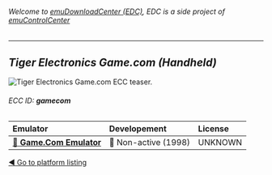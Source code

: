 ###### Welcome to [emuDownloadCenter (EDC)](https://github.com/PhoenixInteractiveNL/emuDownloadCenter/wiki/), EDC is a side project of [emuControlCenter](https://github.com/PhoenixInteractiveNL/emuControlCenter/wiki/)
***
## _Tiger Electronics Game.com (Handheld)_
![](https://raw.githubusercontent.com/wiki/PhoenixInteractiveNL/emuDownloadCenter/images_platform/ecc_gamecom_teaser.png "Tiger Electronics Game.com ECC teaser.")
###### ECC ID: **gamecom**

| Emulator   | Developement        | License     |
|:-----------|:--------------------|:------------|
| [:file_folder: **Game.Com Emulator**](https://github.com/PhoenixInteractiveNL/emuDownloadCenter/wiki/Emulator-gamecomemu#menu) | :red_circle: Non-active (1998) | UNKNOWN |

[:arrow_backward: Go to platform listing](https://github.com/PhoenixInteractiveNL/emuDownloadCenter/wiki/EDC-Platform-List)
